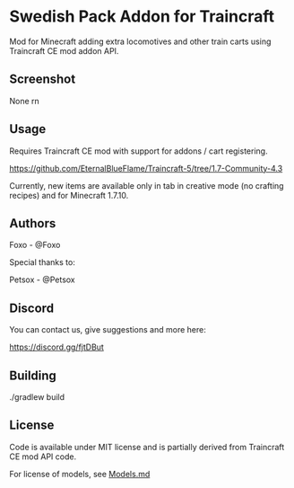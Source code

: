 Swedish Pack Addon for Traincraft
=======================================

Mod for Minecraft adding extra locomotives and other train carts using Traincraft CE mod addon API.

Screenshot
----------

None rn

Usage
-----

Requires Traincraft CE mod with support for addons / cart registering.

https://github.com/EternalBlueFlame/Traincraft-5/tree/1.7-Community-4.3

Currently, new items are available only in tab in creative mode (no crafting recipes) and for Minecraft 1.7.10.

Authors
-------

Foxo - @Foxo


Special thanks to:

Petsox - @Petsox

Discord
-------

You can contact us, give suggestions and more here:

https://discord.gg/fjtDBut

Building
--------

./gradlew build

License
-------

Code is available under MIT license and is partially derived from Traincraft CE mod API code.

For license of models, see [Models.md](https://github.com/Petsox/Ctyrk4-Addon-TCCE/blob/master/Models.md)
